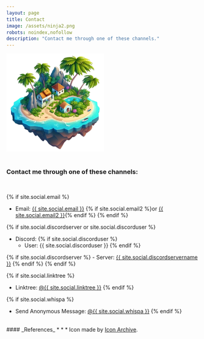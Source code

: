 ```yaml
---
layout: page
title: Contact
image: /assets/ninja2.png
robots: noindex,nofollow
description: "Contact me through one of these channels."
---
```


![](/assets/ninja2.png)
<br>
<br>

<h3 class="no-decoration">Contact me through one of these channels:</h3>
<br>

{% if site.social.email %}
  - Email: <a href="mailto:{{ site.social.email }}"><span>{{ site.social.email }}</span></a> {% if site.social.email2 %}or <a href="mailto:{{ site.social.email2 }}"><span>{{ site.social.email2 }}</span></a>{% endif %}
{% endif %}

<!--{% if site.social.linkedin %}
  - LinkedIn: <a href="https://linkedin.com/in/{{ site.social.linkedin }}"><span>{{ site.social.linkedin }}</span></a>
{% endif %}-->

<!--{% if site.social.github %}
  - GitHub: <a href="https://github.com/{{ site.social.github }}"><span>{{ site.social.github }}</span></a>
{% endif %}-->

<!--{% if site.social.x %}
  - X: <a href="https://x.com/{{ site.social.x }}"><span>@{{ site.social.x }}</span></a>
{% endif %}-->

<!--{% if site.social.mastodon %}
  - Mastodon: <a href="{{ site.social.mastodon }}"><span>{{ site.social.mastodonhandle }}</span></a>
{% endif %}-->

{% if site.social.discordserver or site.social.discorduser %}
  - Discord:
  {% if site.social.discorduser %}
    - User: {{ site.social.discorduser }}
  {% endif %}

  {% if site.social.discordserver %}
    - Server: <a href="https://discord.gg/{{ site.social.discordserver }}"><span>{{ site.social.discordservername }}</span></a>
  {% endif %}
{% endif %}

<!--{% if site.social.wickrme %}
  - Wickr Me: {{ site.social.wickrme }}
{% endif %}-->

{% if site.social.linktree %}
  - Linktree: <a href="https://linktr.ee/{{ site.social.linktree }}"><span>@{{ site.social.linktree }}</span></a>
{% endif %}

<!--{% if site.social.tellonym %}
  - Send Anonymous Message: <a href="https://tellonym.me/{{ site.social.tellonym }}"><span>@{{ site.social.tellonym | replace: "_", "\_" }}</span></a>
{% endif %}-->

{% if site.social.whispa %}
  - Send Anonymous Message: <a href="https://whispa.sh/@{{ site.social.whispa }}"><span>@{{ site.social.whispa }}</span></a>
{% endif %}

<br>
#### _References_
* * *
<span class="tiny">Icon made by <a href="https://iconarchive.com">Icon Archive</a>.</span>
